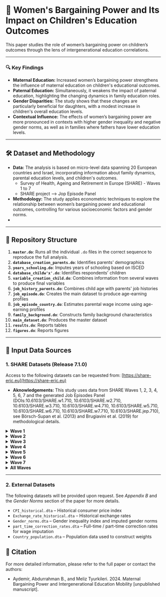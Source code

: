 # 🧠  Women's Bargaining Power and Its Impact on Children's Education Outcomes

This paper studies the role of women’s bargaining power on children’s outcomes through the lens of intergenerational education correlations.

---

### 🔍 Key Findings

- **Maternal Education:** Increased women’s bargaining power strengthens the influence of maternal education on children's educational outcomes.
- **Paternal Education:** Simultaneously, it weakens the impact of paternal education, highlighting the changing dynamics in family education roles.
- **Gender Disparities:** The study shows that these changes are particularly beneficial for daughters, with a modest increase in children's overall education levels.
- **Contextual Influence:** The effects of women’s bargaining power are more pronounced in contexts with higher gender inequality and negative gender norms, as well as in families where fathers have lower education levels.

---

## 🛠️ Dataset and Methodology

- **Data:** The analysis is based on micro-level data spanning 20 European countries and Israel, incorporating information about family dynamics, parental education levels, and children's outcomes.   
  - Survey of Health, Ageing and Retirement in Europe (SHARE) - Waves 1 to 7   
  - SHARE project --> Jop Episode Panel   
- **Methodology:** The study applies econometric techniques to explore the relationship between women’s bargaining power and educational outcomes, controlling for various socioeconomic factors and gender norms.
- 
---

## 📂 Repository Structure

1. **`master.do`**: Runs all the individual `.do` files in the correct sequence to reproduce the full analysis.
2.  **`database_creation_parents.do`**: Identifies parents' demographics
3. **`years_schooling.do`**: Imputes years of schooling based on ISCED
4. **`database_childw'x'.do`**: Identifies respondents' children
5. **`variable_creation_child.do`**: Combines information from several waves to produce final variables
6. **`job_history_parents.do`**: Combines child age with parents' job histories
7. **`job_episode.do`**: Creates the main dataset to produce age-earning profiles
8. **`job_episode_country.do`**: Estimates parental wage income using age-earning profiles
9. **`family_background.do`**: Constructs family background characteristics
10. **`main_dataset.do`**: Produces the master dataset
11. **`results.do`**: Reports tables
12. **`figures.do`**: Reports figures

---

## 📂 Input Data Sources

### 1. SHARE Datasets (Release 7.1.0)

Access to the following datasets can be requested from: [https://share-eric.eu](https://share-eric.eu)
- **Aknowledgements:** This study uses data from SHARE Waves 1, 2, 3, 4, 5, 6, 7 and the generated Job Episodes Panel (DOIs:10.6103/SHARE.w1.710, 10.6103/SHARE.w2.710, 10.6103/SHARE.w3.710, 10.6103/SHARE.w4.710, 10.6103/SHARE.w5.710, 10.6103/SHARE.w6.710, 10.6103/SHARE.w7.710, 10.6103/SHARE.jep.710), see Börsch-Supan et al. (2013) and Brugiavini et al. (2019) for methodological details. 

<details>
<summary><strong>Wave 1</strong></summary>

- `sharew1_rel7-1-0_ch` – Children questionnaire  
- `sharew1_rel7-1-0_dn` – Respondents' demographics  
- `sharew1_rel7-1-0_gv_isced` – ISCED education levels  
- `sharew1_rel7-1-0_technical_variables` – Main identifiers, country info  
</details>

<details>
<summary><strong>Wave 2</strong></summary>

- `sharew2_rel7-1-0_ch`  
- `sharew2_rel7-1-0_dn`  
- `sharew2_rel7-1-0_gv_isced`  
- `sharew2_rel7-1-0_technical_variables`  
</details>

<details>
<summary><strong>Wave 3</strong></summary>

- `sharew3_rel7-1-0_ch`  
- `sharew3_rel7-1-0_dn`  
- `sharew3_rel7-1-0_gv_isced`  
- `sharew3_rel7-1-0_technical_variables`  
</details>

<details>
<summary><strong>Wave 4</strong></summary>

- `sharew4_rel7-1-0_ch`  
- `sharew4_rel7-1-0_dn`  
- `sharew4_rel7-1-0_gv_isced`  
- `sharew4_rel7-1-0_technical_variables`  
</details>

<details>
<summary><strong>Wave 5</strong></summary>

- `sharew5_rel7-1-0_ch`  
- `sharew5_rel7-1-0_dn`  
- `sharew5_rel7-1-0_gv_isced`  
- `sharew5_rel7-1-0_technical_variables`  
</details>

<details>
<summary><strong>Wave 6</strong></summary>

- `sharew6_rel7-1-0_ch`  
- `sharew6_rel7-1-0_gv_children`  
- `sharew6_rel7-1-0_dn`  
- `sharew6_rel7-1-0_gv_isced`  
- `sharew6_rel7-1-0_technical_variables`  
</details>

<details>
<summary><strong>Wave 7</strong></summary>

- `sharew7_rel7-1-0_ch`  
- `sharew7_rel7-1-0_dn`  
- `sharew7_rel7-1-0_gv_isced`  
- `sharew7_rel7-1-0_technical_variables`  
</details>

<details>
<summary><strong>All Waves</strong></summary>

- `sharewX_rel7-1-0_gv_allwaves_cv_r` – Cross-wave constructed variables  
- `sharewX_rel7-1-0_gv_job_episodes_panel` – Job episode panel data  
</details>

---

### 2. External Datasets

The following datasets will be provided upon request. See *Appendix B* and the *Gender Norms* section of the paper for more details.

- `CPI_historical.dta` – Historical consumer price index  
- `Exchange_rate_historical.dta` – Historical exchange rates  
- `Gender_norms.dta` – Gender inequality index and imputed gender norms  
- `part_time_correction_rates.dta` – Full-time / part-time correction rates for wage imputation  
- `Country_population.dta` – Population data used to construct weights  

## 📜 Citation
For more detailed information, please refer to the full paper or contact the authors:
- Aydemir, Abdurrahman B., and Meliz Tyurkileri. 2024. Maternal Bargaining Power and Intergenerational Education Mobility [unpublished manuscript].
  

